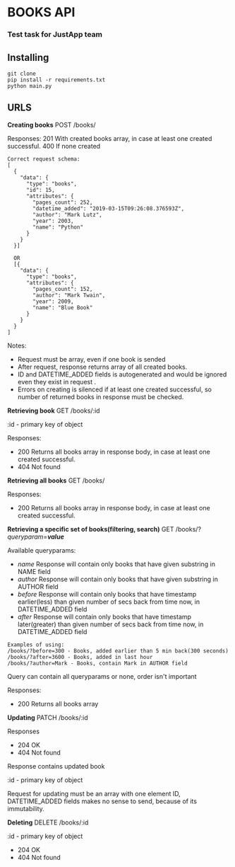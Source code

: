 # BOOKS API #
### Test task for JustApp team ###

## Installing ##

```
git clone
pip install -r requirements.txt
python main.py
```

## URLS ##

**Creating books**
POST /books/

Responses: 
201 With created books array, in case at least one created successful.
400 If none created 


```
Correct request schema:
[
  {
    "data": {
      "type": "books",
      "id": 15,
      "attributes": {
        "pages_count": 252,
        "datetime_added": "2019-03-15T09:26:08.376593Z",
        "author": "Mark Lutz",
        "year": 2003,
        "name": "Python"
      }
    }
  }]
  
  OR
  [{
    "data": {
      "type": "books",   
      "attributes": {
        "pages_count": 152,        
        "author": "Mark Twain",
        "year": 2009,
        "name": "Blue Book"
      }
    }
  }
]
```

Notes:

- Request must be array, even if one book is sended
- After request, response returns array of all created books.
- ID and DATETIME_ADDED fields is autogenerated and would be ignored even they exist in request .
- Errors on creating is silenced if at least one created successful, so number of returned books in response must be checked. 

**Retrieving book**
GET /books/:id

:id - primary key of object

Responses: 
- 200 Returns all books array in response body, in case at least one created successful.
- 404 Not found 

**Retrieving all books**
GET /books/

Responses: 
- 200 Returns all books array in response body, in case at least one created successful.

**Retrieving a specific set of books(filtering, search)**
GET /books/?*queryparam*=***value***

Available queryparams:
- *name* Response will contain only books that have given substring in NAME field 
- *author* Response will contain only books that have given substring in AUTHOR field 
- *before* Response will contain only books that have timestamp earlier(less) than given number of secs back from time now, in DATETIME_ADDED field 
- *after* Response will contain only books that have timestamp later(greater) than given number of secs back from time now, in DATETIME_ADDED field
```
Examples of using:
/books/?before=300 - Books, added earlier than 5 min back(300 seconds)
/books/?after=3600 - Books, added in last hour
/books/?author=Mark - Books, contain Mark in AUTHOR field 

```


Query can contain all queryparams or none, order isn't important

Responses:
- 200 Returns all books array


**Updating**
PATCH /books/:id

Responses 

- 204 OK
- 404 Not found

Response contains updated book

:id - primary key of object



Request for updating must be an array with one element
ID, DATETIME_ADDED fields makes no sense to send, because of its immutability. 

**Deleting**
DELETE /books/:id

:id - primary key of object

- 204 OK
- 404 Not found 

 


